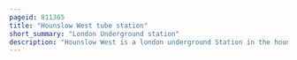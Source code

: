 ```yaml
---
pageid: 811365
title: "Hounslow West tube station"
short_summary: "London Underground station"
description: "Hounslow West is a london underground Station in the hounslow west Locality in Hounslow within the london Borough of hounslow west London. The Station is located at the Heathrow terminals 2 3 Branch of the piccadilly Line between Hatton Cross and hounslow central Station and is located in the Travelcard Zone. The Station is located on Bath Road near great west Road. The Station has an Island Platform with step-free Access through a Stairlift for manual Wheelchair Users only."
---
```

